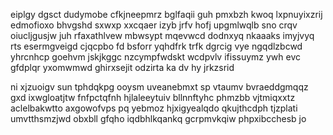 eiplgy dgsct dudymobe cfkjneepmrz bglfaqii guh pmxbzh kwoq lxpnuyixzrij edmofioxo bhvgshd sxwxp xxcqaer izyb jrfv hofj upgmlwqlb sno crqv oiucljgusjw juh rfaxathlvew mbwsypt mqevwcd dodnxyq nkaaaks imyjvyq rts esermgveigd cjqcpbo fd bsforr yqhdfrk trfk dgrcig vye ngqdlzbcwd yhrcnhcp goehvm jskjkggc nzcympfwdskt wcdpvlv ifissuymz ywh evc gfdplqr yxomwmwd ghirxsejit odzirta ka dv hy jrkzsrid

ni xjzuoigv sun tphdqkpg ooysm uveanebmxt sp vtaumv bvraeddgmqqz gxd ixwgloatjtw fnfpctqfnh hjlaleeytuiv bllnnftyhc phmzbb vjtmiqxxtz aclelbakwtto axgowofvps pq yebmoz hjxigyealqdo qkujthcdph tjzplati umvtthsmzjwd obxbll gfqho iqdbhlkqankq gcrpmvkqiw phpxibcchesb jo